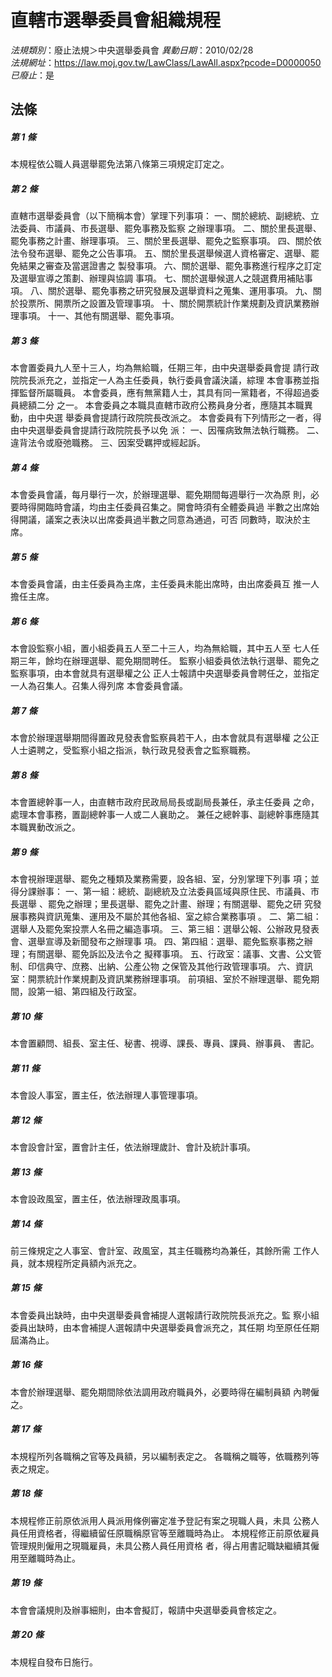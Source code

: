 # 直轄市選舉委員會組織規程

*法規類別*：廢止法規＞中央選舉委員會
*異動日期*：2010/02/28  
*法規網址*：https://law.moj.gov.tw/LawClass/LawAll.aspx?pcode=D0000050
*已廢止*：是


## 法條
##### 第 1 條
本規程依公職人員選舉罷免法第八條第三項規定訂定之。

##### 第 2 條
直轄市選舉委員會（以下簡稱本會）掌理下列事項：
一、關於總統、副總統、立法委員、市議員、市長選舉、罷免事務及監察
    之辦理事項。
二、關於里長選舉、罷免事務之計畫、辦理事項。
三、關於里長選舉、罷免之監察事項。
四、關於依法令發布選舉、罷免之公告事項。
五、關於里長選舉候選人資格審定、選舉、罷免結果之審查及當選證書之
    製發事項。
六、關於選舉、罷免事務進行程序之訂定及選舉宣導之策劃、辦理與協調
    事項。
七、關於選舉候選人之競選費用補貼事項。
八、關於選舉、罷免事務之研究發展及選舉資料之蒐集、運用事項。
九、關於投票所、開票所之設置及管理事項。
十、關於開票統計作業規劃及資訊業務辦理事項。
十一、其他有關選舉、罷免事項。

##### 第 3 條
本會置委員九人至十三人，均為無給職，任期三年，由中央選舉委員會提
請行政院院長派充之，並指定一人為主任委員，執行委員會議決議，綜理
本會事務並指揮監督所屬職員。
本會委員，應有無黨籍人士，其具有同一黨籍者，不得超過委員總額二分
之一。
本會委員之本職具直轄市政府公務員身分者，應隨其本職異動，由中央選
舉委員會提請行政院院長改派之。
本會委員有下列情形之一者，得由中央選舉委員會提請行政院院長予以免
派：
一、因罹病致無法執行職務。
二、違背法令或廢弛職務。
三、因案受羈押或經起訴。

##### 第 4 條
本會委員會議，每月舉行一次，於辦理選舉、罷免期間每週舉行一次為原
則，必要時得開臨時會議，均由主任委員召集之。開會時須有全體委員過
半數之出席始得開議，議案之表決以出席委員過半數之同意為通過，可否
同數時，取決於主席。

##### 第 5 條
本會委員會議，由主任委員為主席，主任委員未能出席時，由出席委員互
推一人擔任主席。

##### 第 6 條
本會設監察小組，置小組委員五人至二十三人，均為無給職，其中五人至
七人任期三年，餘均在辦理選舉、罷免期間聘任。
監察小組委員依法執行選舉、罷免之監察事項，由本會就具有選舉權之公
正人士報請中央選舉委員會聘任之，並指定一人為召集人。召集人得列席
本會委員會議。

##### 第 7 條
本會於辦理選舉期間得置政見發表會監察員若干人，由本會就具有選舉權
之公正人士遴聘之，受監察小組之指派，執行政見發表會之監察職務。

##### 第 8 條
本會置總幹事一人，由直轄市政府民政局局長或副局長兼任，承主任委員
之命，處理本會事務，置副總幹事一人或二人襄助之。
兼任之總幹事、副總幹事應隨其本職異動改派之。

##### 第 9 條
本會視辦理選舉、罷免之種類及業務需要，設各組、室，分別掌理下列事
項；並得分課辦事：
一、第一組：總統、副總統及立法委員區域與原住民、市議員、市長選舉
    、罷免之辦理；里長選舉、罷免之計畫、辦理；有關選舉、罷免之研
    究發展事務與資訊蒐集、運用及不屬於其他各組、室之綜合業務事項
    。
二、第二組：選舉人及罷免案投票人名冊之編造事項。
三、第三組：選舉公報、公辦政見發表會、選舉宣導及新聞發布之辦理事
    項。
四、第四組：選舉、罷免監察事務之辦理；有關選舉、罷免訴訟及法令之
    擬釋事項。
五、行政室：議事、文書、公文管制、印信典守、庶務、出納、公產公物
    之保管及其他行政管理事項。
六、資訊室：開票統計作業規劃及資訊業務辦理事項。
前項組、室於不辦理選舉、罷免期間，設第一組、第四組及行政室。

##### 第 10 條
本會置顧問、組長、室主任、秘書、視導、課長、專員、課員、辦事員、
書記。

##### 第 11 條
本會設人事室，置主任，依法辦理人事管理事項。

##### 第 12 條
本會設會計室，置會計主任，依法辦理歲計、會計及統計事項。

##### 第 13 條
本會設政風室，置主任，依法辦理政風事項。

##### 第 14 條
前三條規定之人事室、會計室、政風室，其主任職務均為兼任，其餘所需
工作人員，就本規程所定員額內派充之。

##### 第 15 條
本會委員出缺時，由中央選舉委員會補提人選報請行政院院長派充之。監
察小組委員出缺時，由本會補提人選報請中央選舉委員會派充之，其任期
均至原任任期屆滿為止。

##### 第 16 條
本會於辦理選舉、罷免期間除依法調用政府職員外，必要時得在編制員額
內聘僱之。

##### 第 17 條
本規程所列各職稱之官等及員額，另以編制表定之。
各職稱之職等，依職務列等表之規定。

##### 第 18 條
本規程修正前原依派用人員派用條例審定准予登記有案之現職人員，未具
公務人員任用資格者，得繼續留任原職稱原官等至離職時為止。
本規程修正前原依雇員管理規則僱用之現職雇員，未具公務人員任用資格
者，得占用書記職缺繼續其僱用至離職時為止。

##### 第 19 條
本會會議規則及辦事細則，由本會擬訂，報請中央選舉委員會核定之。

##### 第 20 條
本規程自發布日施行。


